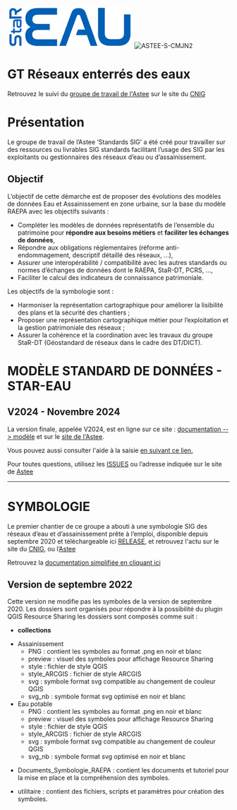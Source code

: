 ![logo](https://github.com/cnigfr/StaR-Eau/blob/main/aide/public/images/logo/logo.png "logo") ![ASTEE-S-CMJN2](https://github.com/user-attachments/assets/ee56b0dd-1af1-42a7-a11b-052e73ebfe85)


# GT Réseaux enterrés des eaux

Retrouvez le suivi du [groupe de travail de l'Astee](https://www.astee.org/?s=star+eau) sur le site du [CNIG](http://cnig.gouv.fr/gt-reseaux-enterres-des-eaux-a23994.html)

# Présentation

Le groupe de travail de l’Astee ‘Standards SIG’ a été créé pour travailler sur des ressources ou livrables SIG standards facilitant l’usage des SIG par les exploitants ou gestionnaires des réseaux d’eau ou d’assainissement.

## Objectif

L’objectif de cette démarche est de proposer des évolutions des modèles de données Eau et Assainissement en zone urbaine, sur la base du modèle RAEPA avec les objectifs suivants :

- Compléter les modèles de données représentatifs de l’ensemble du patrimoine pour **répondre aux besoins métiers** et **faciliter les échanges de données**,
- Répondre aux obligations réglementaires (réforme anti-endommagement, descriptif détaillé des réseaux, …),
- Assurer une interopérabilité / compatibilité avec les autres standards ou normes d’échanges de données dont le RAEPA, StaR-DT, PCRS, …,
- Faciliter le calcul des indicateurs de connaissance patrimoniale.

Les objectifs de la symbologie sont :

-  Harmoniser la représentation cartographique pour améliorer la lisibilité des plans et la sécurité des chantiers ;
-  Proposer une représentation cartographique métier pour l’exploitation et la gestion patrimoniale des réseaux ;
-  Assurer la cohérence et la coordination avec les travaux du groupe StaR-DT (Géostandard de réseaux dans le cadre des DT/DICT).

# MODÈLE STANDARD DE DONNÉES - STAR-EAU

## V2024 - Novembre 2024
La version finale, appelée V2024, est en ligne sur ce site : [documentation --> modèle](Documentation/Modéle) et sur le [site de l'Astee](https://www.astee.org/publications/geostandard-de-reseaux-star-eau/).

Vous pouvez aussi consulter l'aide à la saisie [en suivant ce lien.](https://cnigfr.github.io/StaR-Eau/)

Pour toutes questions, utilisez les [ISSUES](https://github.com/cnigfr/StaR-Eau/issues) ou l’adresse indiquée sur le site de [Astee](https://www.astee.org/contactez-nous/)

---

# SYMBOLOGIE

Le premier chantier de ce groupe a abouti à une symbologie SIG des réseaux d’eau et d’assainissement prête à l’emploi, disponible depuis septembre 2020 et téléchargeable ici [RELEASE](https://github.com/cnigfr/StaR-Eau/releases/), et retrouvez l'actu sur le site du [CNIG](http://cnig.gouv.fr/gt-reseaux-enterres-des-eaux-a23994.html), ou l’[Astee](https://www.astee.org/publications/symbologies-des-reseaux-deau-et-dassainissement-applicables-aux-systemes-dinformation-geographique-sig/)

Retrouvez la [documentation simplifiée en cliquant ici](https://cnigfr.github.io/StaR-Eau/)

## Version de septembre 2022

Cette version ne modifie pas les symboles de la version de septembre 2020.
Les dossiers sont organisés pour répondre à la possibilité du plugin QGIS Resource Sharing
les dossiers sont composés comme suit :

- **collections**

* Assainissement
  - PNG : contient les symboles au format .png en noir et blanc
  - preview : visuel des symboles pour affichage Resource Sharing
  - style : fichier de style QGIS
  - style_ARCGIS : fichier de style ARCGIS
  - svg : symbole format svg compatible au changement de couleur QGIS
  - svg_nb : symbole format svg optimisé en noir et blanc
* Eau potable
  - PNG : contient les symboles au format .png en noir et blanc
  - preview : visuel des symboles pour affichage Resource Sharing
  - style : fichier de style QGIS
  - style_ARCGIS : fichier de style ARCGIS
  - svg : symbole format svg compatible au changement de couleur QGIS
  - svg_nb : symbole format svg optimisé en noir et blanc

- Documents_Symbologie_RAEPA : contient les documents et tutoriel pour la mise en place et la compréhension des symboles.

* utilitaire : contient des fichiers, scripts et paramètres pour création des symboles.
